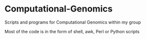 Computational-Genomics
======================

Scripts and programs for Computational Genomics within my group

Most of the code is in the form of shell, awk, Perl or Python scripts
